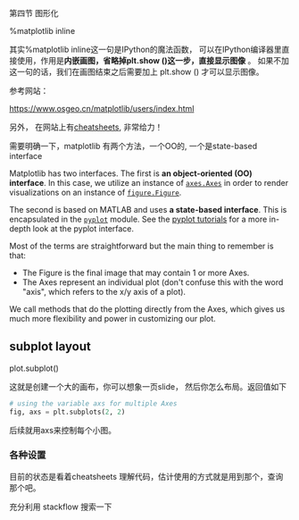 第四节 图形化

%matplotlib inline

其实%matplotlib inline这一句是IPython的魔法函数， 可以在IPython编译器里直接使用，作用是**内嵌画图，省略掉plt.show ()这一步，直接显示图像** 。 如果不加这一句的话，我们在画图结束之后需要加上 plt.show () 才可以显示图像。

参考网站：

https://www.osgeo.cn/matplotlib/users/index.html

另外， 在网站上有[cheatsheets](https://matplotlib.org/cheatsheets/), 非常给力！

需要明确一下，matplotlib 有两个方法，一个OO的, 一个是state-based interface

Matplotlib has two interfaces. The first is **an object-oriented (OO) interface**. In this case, we utilize an instance of [`axes.Axes`](https://matplotlib.org/stable/api/axes_api.html#matplotlib.axes.Axes) in order to render visualizations on an instance of [`figure.Figure`](https://matplotlib.org/stable/api/figure_api.html#matplotlib.figure.Figure).

The second is based on MATLAB and uses **a state-based interface**. This is encapsulated in the [`pyplot`](https://matplotlib.org/stable/api/_as_gen/matplotlib.pyplot.html#module-matplotlib.pyplot) module. See the [pyplot tutorials](https://matplotlib.org/stable/tutorials/introductory/pyplot.html) for a more in-depth look at the pyplot interface.

Most of the terms are straightforward but the main thing to remember is that:

- The Figure is the final image that may contain 1 or more Axes.
- The Axes represent an individual plot (don't confuse this with the word "axis", which refers to the x/y axis of a plot).

We call methods that do the plotting directly from the Axes, which gives us much more flexibility and power in customizing our plot.



## subplot layout

plot.subplot()

这就是创建一个大的画布，你可以想象一页slide， 然后你怎么布局。返回值如下

```py
# using the variable axs for multiple Axes
fig, axs = plt.subplots(2, 2)
```

后续就用axs来控制每个小图。

### 各种设置

目前的状态是看着cheatsheets 理解代码，估计使用的方式就是用到那个，查询那个吧。

充分利用 stackflow 搜索一下

















